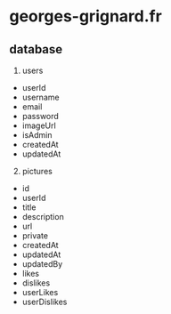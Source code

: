 # georges-grignard.fr
## database
1. users
- userId
- username
- email
- password
- imageUrl
- isAdmin
- createdAt
- updatedAt
2. pictures
- id
- userId
- title
- description
- url
- private
- createdAt
- updatedAt
- updatedBy
- likes
- dislikes
- userLikes
- userDislikes
